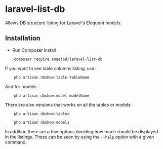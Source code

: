 # laravel-list-db
Allows DB structure listing for Laravel's Eloquent models.

## Installation

* Run Composer install

```
    composer require angelod/laravel-list-db
```


If you want to see table columns listing, use:

```
    php artisan dbshow:table tableName
```

And for models:

```
    php artisan dbshow:model modelName
```

There are also versions that works on all the tables or models:

```
    php artisan dbshow:tables
    
    php artisan dbshow:models
```

In addition there are a few options deciding how much should be displayed in the listings.
These can be seen by using the ```--help``` option with a given command.
